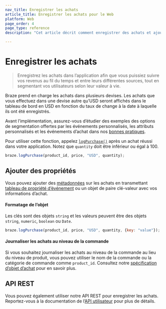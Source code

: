 ```yaml
---
nav_title: Enregistrer les achats
article_title: Enregistrer les achats pour le Web
platform: Web
page_order: 4
page_type: reference
description: "Cet article décrit comment enregistrer des achats et ajouter des propriétés à ces achats pour le Web."

---
```

 
# Enregistrer les achats

> Enregistrez les achats dans l’application afin que vous puissiez suivre vos revenus au fil du temps et entre leurs différentes sources, tout en segmentant vos utilisateurs selon leur valeur à vie. 

Braze prend en charge les achats dans plusieurs devises. Les achats que vous effectuez dans une devise autre qu’USD seront affichés dans le tableau de bord en USD en fonction du taux de change à la date à laquelle ils ont été enregistrés.

Avant l’implémentation, assurez-vous d’étudier des exemples des options de segmentation offertes par les événements personnalisés, les attributs personnalisés et les événements d’achat dans nos [bonnes pratiques][3].

Pour utiliser cette fonction, appelez [`logPurchase()`][8] après un achat réussi dans votre application. Notez que `quantity` doit être inférieur ou égal à 100.

```javascript
braze.logPurchase(product_id, price, "USD", quantity);
```

## Ajouter des propriétés

Vous pouvez ajouter des [métadonnées][8] sur les achats en transmettant [tableau de propriété d’événement]({{site.baseurl}}/user_guide/data_and_analytics/custom_data/custom_events#nested-objects) ou un objet de paire clé-valeur avec vos informations d’achat. 

#### Formatage de l’objet

Les clés sont des objets `string` et les valeurs peuvent être des objets `string`, `numeric`, `boolean` ou `Date`.

```javascript
braze.logPurchase(product_id, price, "USD", quantity, {key: "value"});
```

#### Journaliser les achats au niveau de la commande
Si vous souhaitez journaliser les achats au niveau de la commande au lieu du niveau de produit, vous pouvez utiliser le nom de la commande ou la catégorie de commande comme `product_id`. Consultez notre [spécification d’objet d’achat]({{site.baseurl}}/api/objects_filters/purchase_object/#product-id-naming-conventions) pour en savoir plus. 

## API REST

Vous pouvez également utiliser notre API REST pour enregistrer les achats. Reportez-vous à la documentation de l’[API utilisateur][1] pour plus de détails.

[1]: {{site.baseurl}}/developer_guide/rest_api/user_data/#user-data
[3]: {{site.baseurl}}/developer_guide/platform_wide/analytics_overview/#user-data-collection
[8]: https://js.appboycdn.com/web-sdk/latest/doc/modules/braze.html#logpurchase
